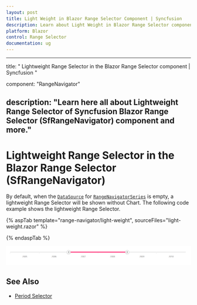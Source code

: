 ```yaml
---
layout: post
title: Light Weight in Blazor Range Selector Component | Syncfusion 
description: Learn about Light Weight in Blazor Range Selector component of Syncfusion, and more details.
platform: Blazor
control: Range Selector
documentation: ug
---
```


---
title: " Lightweight Range Selector in the Blazor Range Selector component | Syncfusion "

component: "RangeNavigator"

description: "Learn here all about Lightweight Range Selector of Syncfusion Blazor Range Selector (SfRangeNavigator) component and more."
---

# Lightweight Range Selector in the Blazor Range Selector (SfRangeNavigator)

By default, when the [`DataSource`](https://help.syncfusion.com/cr/blazor/Syncfusion.Blazor.Charts.SfRangeNavigator.html#Syncfusion_Blazor_Charts_SfRangeNavigator_DataSource) for [`RangeNavigatorSeries`](https://help.syncfusion.com/cr/blazor/Syncfusion.Blazor.Charts.RangeNavigatorSeries.html) is empty, a lightweight Range Selector will be shown without Chart. The following code example shows the lightweight Range Selector.

{% aspTab template="range-navigator/light-weight", sourceFiles="light-weight.razor" %}

{% endaspTab %}

![Lightweight Range Selector](images/common/light-weight.png)

## See Also

* [Period Selector](./period-selector/)